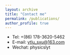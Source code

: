 ```yaml
---
layout: archive
title: "Contact me"
permalink: /publications/
author_profile: true
---
```


* Tel: +(86) 178-3620-5462 
* E-mail: ytlu_sxu@163.com
* Wechat: physicslyt
